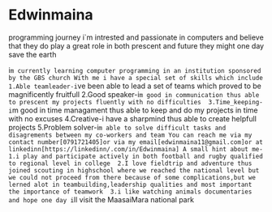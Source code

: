 # Edwinmaina
programming journey
i`m intrested and passionate in computers and believe that they do play a great role in both prescent and future they might one day save the earth

i`m currently learning computer programming in an institution sponsored by the GBS church
With me i have a special set of skills which include  1.Able teamleader-i`ve been able to lead a set of teams which proved to be magnificently fruitfull  2.Good speaker-i`m good in communication thus able to prescent my projects fluently with no difficulties  3.Time_keeping-i`m good in time managament thus able to keep and do my projects in time with no excuses  4.Creative-i have a sharpmind thus able to create helpfull projects  5.Problem solver-i`m able to solve difficult tasks and disagrements between my co-workers and team
You can reach me via my contact number[0791721405]or via my email[edwinmaina11@gmail.com]or at linkedinn[https://linkedinn/.com/in/Edwinmaina]
A small hint about me-  1.i play and participate actively in both football and rugby qualified to regional level in college  2.I love fieldtrip and adventure thus joined scouting in highschool where we reached the national level but we could not proceed from there because of some complications,but we lerned alot in teambuilding,leadership qualities and most important the importance of teamwork  3.i like watching animals documentaries and hope one day i`ll visit the MaasaiMara national park
